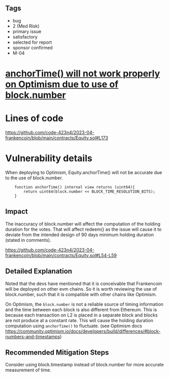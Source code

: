 ## Tags

- bug
- 2 (Med Risk)
- primary issue
- satisfactory
- selected for report
- sponsor confirmed
- M-04

# [anchorTime() will not work properly on Optimism due to use of block.number](https://github.com/code-423n4/2023-04-frankencoin-findings/issues/914) 

# Lines of code

 https://github.com/code-423n4/2023-04-frankencoin/blob/main/contracts/Equity.sol#L173


# Vulnerability details

When deploying to Optimism, Equity.anchorTime() will not be accurate due to the use of block.number. 

```
    function anchorTime() internal view returns (uint64){
        return uint64(block.number << BLOCK_TIME_RESOLUTION_BITS);
    }
```

## Impact
The inaccuracy of block.number will affect the computation of the holding duration for the votes. That will affect redeem() as the issue will cause it to deviate from the intended design of 90 days minimum holding duration (stated in comments).

https://github.com/code-423n4/2023-04-frankencoin/blob/main/contracts/Equity.sol#L54-L59

## Detailed Explanation
Noted that the devs have mentioned that it is conceivable that Frankencoin will be deployed on other evm chains. So it is worth reviewing the use of block.number, such that it is compatible with other chains like Optimism.

On Optimism, the `block.number` is not a reliable source of timing information and the time between each block is also different from Ethereum. This is because each transaction on L2 is placed in a separate block and blocks are not produce at a constant rate. This will cause the holding duration computation using `anchorTime()` to fluctuate. (see Optimism docs https://community.optimism.io/docs/developers/build/differences/#block-numbers-and-timestamps)



## Recommended Mitigation Steps
Consider using block.timestamp instead of block.number for more accurate measurement of time.